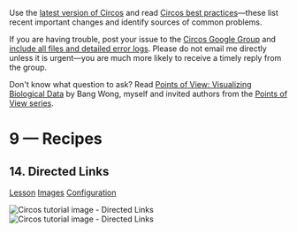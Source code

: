 Use the [latest version of Circos](/software/download/circos/) and read
[Circos best
practices](/documentation/tutorials/reference/best_practices/)—these list
recent important changes and identify sources of common problems.

If you are having trouble, post your issue to the [Circos Google
Group](https://groups.google.com/group/circos-data-visualization) and [include
all files and detailed error logs](/support/support/). Please do not email me
directly unless it is urgent—you are much more likely to receive a timely
reply from the group.

Don't know what question to ask? Read [Points of View: Visualizing Biological
Data](https://www.nature.com/nmeth/journal/v9/n12/full/nmeth.2258.html) by
Bang Wong, myself and invited authors from the [Points of View
series](https://mk.bcgsc.ca/pointsofview).

# 9 — Recipes

## 14\. Directed Links

[Lesson](/documentation/tutorials/recipes/directed_links/lesson)
[Images](/documentation/tutorials/recipes/directed_links/images)
[Configuration](/documentation/tutorials/recipes/directed_links/configuration)

![Circos tutorial image - Directed
Links](/documentation/tutorials/recipes/directed_links/img/image-01.png)
![Circos tutorial image - Directed
Links](/documentation/tutorials/recipes/directed_links/img/image-02.png)


